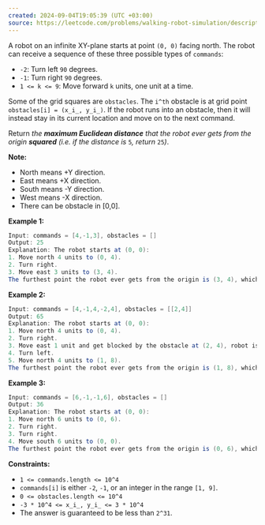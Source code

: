 ```yaml
---
created: 2024-09-04T19:05:39 (UTC +03:00)
source: https://leetcode.com/problems/walking-robot-simulation/description/?envType=daily-question&envId=2024-09-04
---
```

A robot on an infinite XY-plane starts at point `(0, 0)` facing north. The robot can receive a sequence of these three possible types of `commands`:

-   `-2`: Turn left `90` degrees.
-   `-1`: Turn right `90` degrees.
-   `1 <= k <= 9`: Move forward `k` units, one unit at a time.

Some of the grid squares are `obstacles`. The `i^th` obstacle is at grid point `obstacles[i] = (x_i_, y_i_)`. If the robot runs into an obstacle, then it will instead stay in its current location and move on to the next command.

Return _the **maximum Euclidean distance** that the robot ever gets from the origin **squared** (i.e. if the distance is_ `5`_, return_ `25`_)_.

**Note:**

-   North means +Y direction.
-   East means +X direction.
-   South means -Y direction.
-   West means -X direction.
-   There can be obstacle in \[0,0\].


**Example 1:**

``` Java
Input: commands = [4,-1,3], obstacles = []
Output: 25
Explanation: The robot starts at (0, 0):
1. Move north 4 units to (0, 4).
2. Turn right.
3. Move east 3 units to (3, 4).
The furthest point the robot ever gets from the origin is (3, 4), which squared is 3^2 + 4^2 = 25 units away.
```


**Example 2:**

``` Java
Input: commands = [4,-1,4,-2,4], obstacles = [[2,4]]
Output: 65
Explanation: The robot starts at (0, 0):
1. Move north 4 units to (0, 4).
2. Turn right.
3. Move east 1 unit and get blocked by the obstacle at (2, 4), robot is at (1, 4).
4. Turn left.
5. Move north 4 units to (1, 8).
The furthest point the robot ever gets from the origin is (1, 8), which squared is 1^2 + 8^2 = 65 units away.
```


**Example 3:**

``` Java
Input: commands = [6,-1,-1,6], obstacles = []
Output: 36
Explanation: The robot starts at (0, 0):
1. Move north 6 units to (0, 6).
2. Turn right.
3. Turn right.
4. Move south 6 units to (0, 0).
The furthest point the robot ever gets from the origin is (0, 6), which squared is 6^2 = 36 units away.
```


**Constraints:**

-   `1 <= commands.length <= 10^4`
-   `commands[i]` is either `-2`, `-1`, or an integer in the range `[1, 9]`.
-   `0 <= obstacles.length <= 10^4`
-   `-3 * 10^4 <= x_i_, y_i_ <= 3 * 10^4`
-   The answer is guaranteed to be less than `2^31`.
